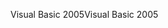 <span data-ttu-id="d16ec-101">Visual Basic 2005</span><span class="sxs-lookup"><span data-stu-id="d16ec-101">Visual Basic 2005</span></span>